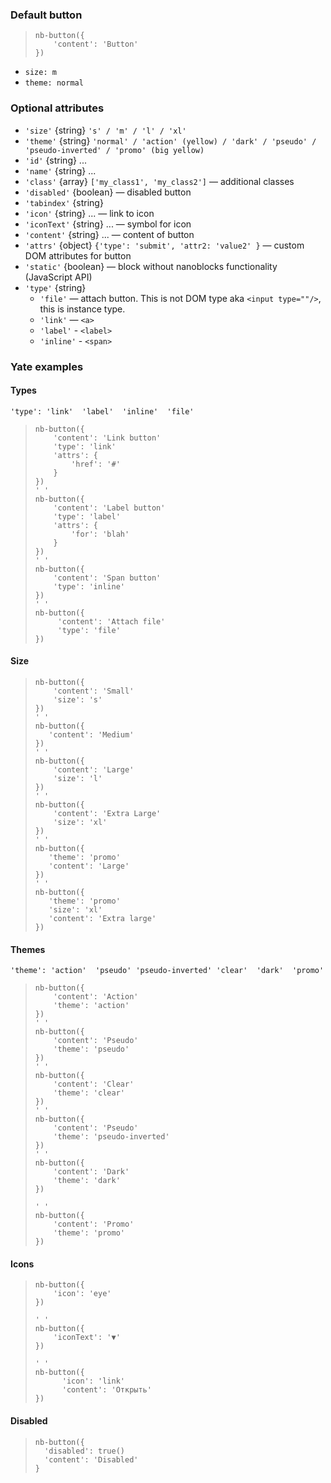 ### Default button

> <div example="button-default">
> </div>
>
> ```yate
> nb-button({
>     'content': 'Button'
> })
> ```

* `size: m`
* `theme: normal`

### Optional attributes

* `'size'` {string} `'s' / 'm' / 'l' / 'xl'`
* `'theme'` {string} `'normal' / 'action' (yellow) / 'dark' / 'pseudo' / 'pseudo-inverted' / 'promo' (big yellow)`
* `'id'` {string} ...
* `'name'` {string} ...
* `'class'` {array} `['my_class1', 'my_class2']` — additional classes
* `'disabled'` {boolean} — disabled button
* `'tabindex'` {string}
* `'icon'` {string} ... — link to icon
* `'iconText'` {string} ... — symbol for icon
* `'content'` {string} ... — content of button
* `'attrs'` {object} `{'type': 'submit', 'attr2: 'value2' }` — custom DOM attributes for button
* `'static'` {boolean} — block without nanoblocks functionality (JavaScript API)
* `'type'` {string}
  * `'file'` — attach button. This is not DOM type aka `<input type=""/>`, this is instance type.
  * `'link'` — `<a>`
  * `'label'` - `<label>`
  * `'inline'` - `<span>`

### Yate examples

#### Types
`'type': 'link'  'label'  'inline'  'file'`

> <div example="buttons-type">
> </div>
>
> ```yate
> nb-button({
>     'content': 'Link button'
>     'type': 'link'
>     'attrs': {
>         'href': '#'
>     }
> })
> ' '
> nb-button({
>     'content': 'Label button'
>     'type': 'label'
>     'attrs': {
>         'for': 'blah'
>     }
> })
> ' '
> nb-button({
>     'content': 'Span button'
>     'type': 'inline'
> })
> ' '
> nb-button({
>      'content': 'Attach file'
>      'type': 'file'
> })
> ```

#### Size
> <div example="buttons-size" >
> </div>
>
> ```yate
> nb-button({
>     'content': 'Small'
>     'size': 's'
> })
> ' '
> nb-button({
>    'content': 'Medium'
> })
> ' '
> nb-button({
>     'content': 'Large'
>     'size': 'l'
> })
> ' '
> nb-button({
>     'content': 'Extra Large'
>     'size': 'xl'
> })
> ' '
> nb-button({
>    'theme': 'promo'
>    'content': 'Large'
> })
> ' '
> nb-button({
>    'theme': 'promo'
>    'size': 'xl'
>    'content': 'Extra large'
> })
> ```


#### Themes
`'theme': 'action'  'pseudo' 'pseudo-inverted' 'clear'  'dark'  'promo'`
> <div example="buttons-theme" >
> </div>
>
> ```yate
> nb-button({
>     'content': 'Action'
>     'theme': 'action'
> })
> ' '
> nb-button({
>     'content': 'Pseudo'
>     'theme': 'pseudo'
> })
> ' '
> nb-button({
>     'content': 'Clear'
>     'theme': 'clear'
> })
> ' '
> nb-button({
>     'content': 'Pseudo'
>     'theme': 'pseudo-inverted'
> })
> ' '
> nb-button({
>     'content': 'Dark'
>     'theme': 'dark'
> })
>
> ' '
> nb-button({
>     'content': 'Promo'
>     'theme': 'promo'
> })
> ```

#### Icons
> <div example="buttons-icon" >
> </div>
>
> ```yate
> nb-button({
>     'icon': 'eye'
> })
>
> ' '
> nb-button({
>     'iconText': '▼'
> })
>
> ' '
> nb-button({
>       'icon': 'link'
>       'content': 'Открыть'
> })
> ```

#### Disabled
> <div example="button-disabled" >
> </div>
>
> ```yate
> nb-button({
>   'disabled': true()
>   'content': 'Disabled'
> }
> ```

